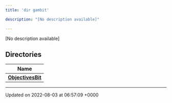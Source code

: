 ```yaml
---
title: 'dir gambit'

description: "[No description available]"

---
```







[No description available]

## Directories

| Name           |
| -------------- |
| **[ObjectivesBit](/documentation/code/gambit_2/files/dir_7dfe9eaad9a1d90fb409b25558cd7c79/#dir-objectivesbit)**  |






-------------------------------

Updated on 2022-08-03 at 06:57:09 +0000
